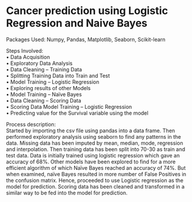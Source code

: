 # Cancer prediction using Logistic Regression and Naive Bayes

Packages Used: Numpy, Pandas, Matplotlib, Seaborn, Scikit-learn

Steps Involved:</br>
•	Data Acquisition</br>
•	Exploratory Data Analysis</br>
•	Data Cleaning – Training Data</br>
•	Splitting Training Data into Train and Test</br>
•	Model Training – Logistic Regression</br>
•	Exploring results of other Models</br>
•	Model Training – Naïve Bayes</br>
•	Data Cleaning – Scoring Data</br>
•	Scoring Data Model Training – Logistic Regression</br>
•	Predicting value for the Survival variable using the model</br>

Process description:</br>
Started by importing the csv file using pandas into a data frame. Then performed exploratory analysis using seaborn to find any patterns in the data. Missing data has been imputed by mean, median, mode, regression and interpolation. Then training data has been split into 70-30 as train and test data. Data is initially trained using logistic regression which gave an accuracy of 68%. Other models have been explored to find for a more efficient algorithm of which Naïve Bayes reached an accuracy of 74%. But when examined, naïve Bayes resulted in more number of False Positives in the confusion matrix. Hence, proceeded to use Logistic regression as the model for prediction. Scoring data has been cleaned and transformed in a similar way to be fed into the model for prediction.

